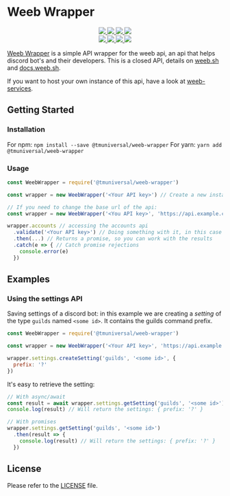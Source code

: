 # Weeb Wrapper

<div>
	<p align="center">
		<a href="https://github.com/TMUniversal/weeb-wrapper/blob/master/package.json#L3">
			<img src="https://img.shields.io/github/package-json/v/TMUniversal/weeb-wrapper?style=flat" />
		</a>
		<a href="https://github.com/TMUniversal/weeb-wrapper/actions">
			<img src="https://github.com/TMUniversal/weeb-wrapper/workflows/Test/badge.svg" />
		</a>
		<a href="https://tmuniversal.eu/redirect/patreon">
			<img src="https://img.shields.io/badge/Patreon-support_me-fa6956.svg?style=flat&logo=patreon" />
		</a>
		<a href="https://www.npmjs.com/package/@tmuniversal/weeb-wrapper">
			<img src="https://img.shields.io/npm/dt/@tmuniversal/weeb-wrapper" />
		</a>
		<br />
		<a href="https://bundlephobia.com/result?p=@tmuniversal/weeb-wrapper">
			<img src="https://img.shields.io/bundlephobia/min/@tmuniversal/weeb-wrapper?label=packge%20size" />
		</a>
		<a href="https://github.com/TMUniversal/weeb-wrapper/issues">
			<img src="https://img.shields.io/github/issues/TMUniversal/weeb-wrapper.svg?style=flat">
		</a>
		<a href="https://github.com/TMUniversal/weeb-wrapper/graphs/contributors">
			<img src="https://img.shields.io/github/contributors/TMUniversal/weeb-wrapper.svg?style=flat">
		</a>
		<a href="https://github.com/TMUniversal/weeb-wrapper/blob/stable/LICENSE.md">
			<img src="https://img.shields.io/github/license/TMUniversal/weeb-wrapper.svg?style=flat">
		</a>
	</p>
</div>

[Weeb Wrapper] is a simple API wrapper for the weeb api, an api that helps discord bot's and their developers. This is a closed API, details on [weeb.sh](https://weeb.sh) and [docs.weeb.sh](https://docs.weeb.sh).

If you want to host your own instance of this api, have a look at [weeb-services].

## Getting Started

### Installation

For npm: `npm install --save @tmuniversal/weeb-wrapper`
For yarn: `yarn add @tmuniversal/weeb-wrapper`

### Usage

```js
const WeebWrapper = require('@tmuniversal/weeb-wrapper')

const wrapper = new WeebWrapper('<Your API key>') // Create a new instance of the API wrapper

// If you need to change the base url of the api:
const wrapper = new WeebWrapper('<You API key>', 'https://api.example.com')

wrapper.accounts // accessing the accounts api
  .validate('<Your API key>') // Doing something with it, in this case validating your API key
  .then(...) // Returns a promise, so you can work with the results
  .catch(e => { // Catch promise rejections
    console.error(e)
  })
```

## Examples

### Using the settings API

Saving settings of a discord bot: in this example we are creating a _setting_ of the type `guilds` named `<some id>`. It contains the guilds command prefix.

```js
const WeebWrapper = require('@tmuniversal/weeb-wrapper')

const wrapper = new WeebWrapper('<Your API key>', 'https://api.example.com') // Create a new instance of the API wrapper

wrapper.settings.createSetting('guilds', '<some id>', {
  prefix: '?'
})
```

It's easy to retrieve the setting:

```js
// With async/await
const result = await wrapper.settings.getSetting('guilds', '<some id>')
console.log(result) // Will return the settings: { prefix: '?' }

// With promises
wrapper.settings.getSetting('guilds', '<some id>')
  .then(result => {
    console.log(result) // Will return the settings: { prefix: '?' }
  })
```

## License

Please refer to the [LICENSE](LICENSE.md) file.


[Weeb Wrapper]: https://github.com/TMUniversal/weeb-wrapper
[weeb-services]: https://github.com/weeb-services
